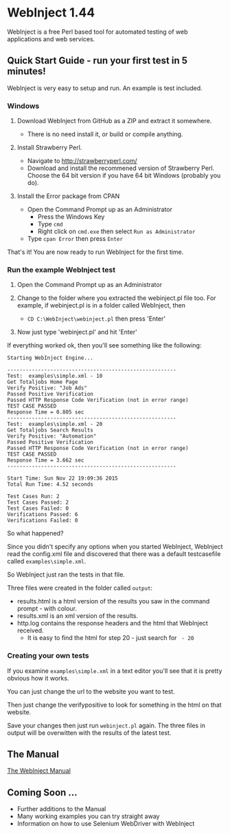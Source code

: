 # WebInject 1.44
WebInject is a free Perl based tool for automated testing of web applications and web services.


## Quick Start Guide - run your first test in 5 minutes!

WebInject is very easy to setup and run. An example is test included.

### Windows

1. Download WebInject from GitHub as a ZIP and extract it somewhere. 
    * There is no need install it, or build or compile anything.

2. Install Strawberry Perl.
    * Navigate to http://strawberryperl.com/
    * Download and install the recommened version of Strawberry Perl. Choose the 64 bit version if you have 64 bit Windows (probably you do).

3. Install the Error package from CPAN
    * Open the Command Prompt up as an Administrator
        * Press the Windows Key
        * Type `cmd`
        * Right click on `cmd.exe` then select `Run as Administrator`
    * Type `cpan Error` then press `Enter`

That's it! You are now ready to run WebInject for the first time.

### Run the example WebInject test

1. Open the Command Prompt up as an Administrator

2. Change to the folder where you extracted the webinject.pl file too. For example, if webinject.pl is in a folder called WebInject, then
    * `CD C:\WebInject\webinject.pl` then press 'Enter'

3. Now just type 'webinject.pl' and hit 'Enter'

If everything worked ok, then you'll see something like the following:

```
Starting WebInject Engine...

-------------------------------------------------------
Test:  examples\simple.xml - 10
Get Totaljobs Home Page
Verify Positive: "Job Ads"
Passed Positive Verification
Passed HTTP Response Code Verification (not in error range)
TEST CASE PASSED
Response Time = 0.805 sec
-------------------------------------------------------
Test:  examples\simple.xml - 20
Get Totaljobs Search Results
Verify Positive: "Automation"
Passed Positive Verification
Passed HTTP Response Code Verification (not in error range)
TEST CASE PASSED
Response Time = 3.662 sec
-------------------------------------------------------

Start Time: Sun Nov 22 19:09:36 2015
Total Run Time: 4.52 seconds

Test Cases Run: 2
Test Cases Passed: 2
Test Cases Failed: 0
Verifications Passed: 6
Verifications Failed: 0
```

So what happened? 

Since you didn't specify any options when you started WebInject, WebInject read the config.xml file and discovered that there was a default testcasefile called `examples\simple.xml`.

So WebInject just ran the tests in that file.

Three files were created in the folder called `output`:
* results.html is a html version of the results you saw in the command prompt - with colour.
* results.xml is an xml version of the results.
* http.log contains the response headers and the html that WebInject received.
    * It is easy to find the html for step 20 - just search for ` - 20`

### Creating your own tests

If you examine `examples\simple.xml` in a text editor you'll see that it is pretty obvious how it works. 

You can just change the url to the website you want to test.

Then just change the verifypositive to look for something in the html on that website.

Save your changes then just run `webinject.pl` again. The three files in output will be overwitten with the results of the latest test.

## The Manual

[The WebInject Manual](MANUAL.md)


## Coming Soon ...

* Further additions to the Manual 
* Many working examples you can try straight away
* Information on how to use Selenium WebDriver with WebInject

